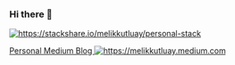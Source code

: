 ### Hi there 👋

<!--
**melikkutluay/melikkutluay** is a ✨ _special_ ✨ repository because its `README.md` (this file) appears on your GitHub profile.

Here are some ideas to get you started:

- 🔭 I’m currently working on ...
- 🌱 I’m currently learning ...
- 👯 I’m looking to collaborate on ...
- 🤔 I’m looking for help with ...
- 💬 Ask me about ...
- 📫 How to reach me: ...
- 😄 Pronouns: ...
- ⚡ Fun fact: ...
-->

<a href="https://stackshare.io/melikkutluay/personal-stack">
    <img src="http://img.shields.io/badge/tech-stack-0690fa.svg?style=flat" alt="https://stackshare.io/melikkutluay/personal-stack">
</a>

<a href="https://melikkutluay.medium.com">Personal Medium Blog
    <img src="https://img.shields.io/badge/medium-blog-0690fa.svg" alt="https://melikkutluay.medium.com">
</a>
